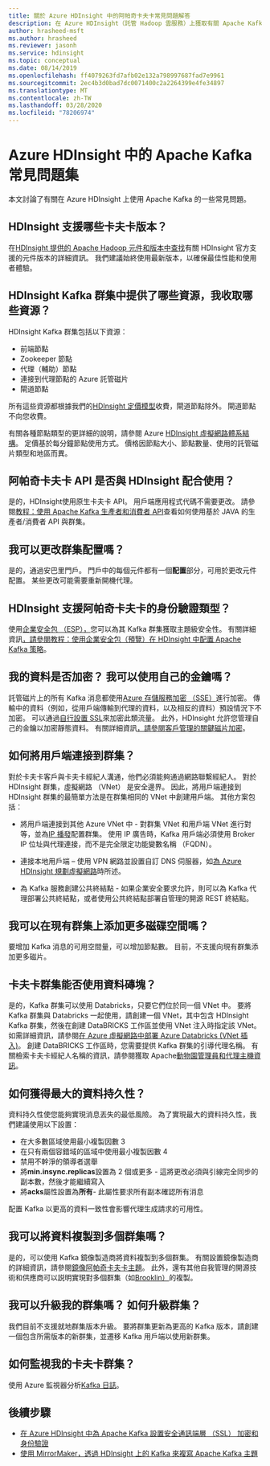 ```yaml
---
title: 關於 Azure HDInsight 中的阿帕奇卡夫卡常見問題解答
description: 在 Azure HDInsight（託管 Hadoop 雲服務）上獲取有關 Apache Kafka 的常見問題的解答。
author: hrasheed-msft
ms.author: hrasheed
ms.reviewer: jasonh
ms.service: hdinsight
ms.topic: conceptual
ms.date: 08/14/2019
ms.openlocfilehash: ff4079263fd7afb02e132a798997687fad7e9961
ms.sourcegitcommit: 2ec4b3d0bad7dc0071400c2a2264399e4fe34897
ms.translationtype: MT
ms.contentlocale: zh-TW
ms.lasthandoff: 03/28/2020
ms.locfileid: "78206974"
---
```

# <a name="frequently-asked-questions-about-apache-kafka-in-azure-hdinsight"></a>Azure HDInsight 中的 Apache Kafka 常見問題集

本文討論了有關在 Azure HDInsight 上使用 Apache Kafka 的一些常見問題。

## <a name="what-kafka-versions-are-supported-by-hdinsight"></a>HDInsight 支援哪些卡夫卡版本？

在[HDInsight 提供的 Apache Hadoop 元件和版本中查找](../hdinsight-component-versioning.md#supported-hdinsight-versions)有關 HDInsight 官方支援的元件版本的詳細資訊。 我們建議始終使用最新版本，以確保最佳性能和使用者體驗。

## <a name="what-resources-are-provided-in-an-hdinsight-kafka-cluster-and-what-resources-am-i-charged-for"></a>HDInsight Kafka 群集中提供了哪些資源，我收取哪些資源？

HDInsight Kafka 群集包括以下資源：

* 前端節點
* Zookeeper 節點
* 代理（輔助）節點 
* 連接到代理節點的 Azure 託管磁片
* 閘道節點

所有這些資源都根據我們的[HDInsight 定價模型](https://azure.microsoft.com/pricing/details/hdinsight/)收費，閘道節點除外。 閘道節點不向您收費。

有關各種節點類型的更詳細的說明，請參閱 Azure [HDInsight 虛擬網路體系結構](../hdinsight-virtual-network-architecture.md)。 定價基於每分鐘節點使用方式。 價格因節點大小、節點數量、使用的託管磁片類型和地區而異。

## <a name="do-apache-kafka-apis-work-with-hdinsight"></a>阿帕奇卡夫卡 API 是否與 HDInsight 配合使用？

是的，HDInsight使用原生卡夫卡 API。 用戶端應用程式代碼不需要更改。 請參閱[教程：使用 Apache Kafka 生產者和消費者 API](./apache-kafka-producer-consumer-api.md)查看如何使用基於 JAVA 的生產者/消費者 API 與群集。

## <a name="can-i-change-cluster-configurations"></a>我可以更改群集配置嗎？

是的，通過安巴里門戶。 門戶中的每個元件都有一個**配置**部分，可用於更改元件配置。 某些更改可能需要重新開機代理。

## <a name="what-type-of-authentication-does-hdinsight-support-for-apache-kafka"></a>HDInsight 支援阿帕奇卡夫卡的身份驗證類型？

使用[企業安全包 （ESP），](../domain-joined/apache-domain-joined-architecture.md)您可以為其 Kafka 群集獲取主題級安全性。 有關詳細資訊[，請參閱教程：使用企業安全包（預覽）在 HDInsight 中配置 Apache Kafka 策略](../domain-joined/apache-domain-joined-run-kafka.md)。

## <a name="is-my-data-encrypted-can-i-use-my-own-keys"></a>我的資料是否加密？ 我可以使用自己的金鑰嗎？

託管磁片上的所有 Kafka 消息都使用[Azure 存儲服務加密 （SSE）](../../storage/common/storage-service-encryption.md)進行加密。 傳輸中的資料（例如，從用戶端傳輸到代理的資料，以及相反的資料）預設情況下不加密。 可以通過[自行設置 SSL](./apache-kafka-ssl-encryption-authentication.md)來加密此類流量。 此外，HDInsight 允許您管理自己的金鑰以加密靜態資料。 有關詳細資訊[，請參閱客戶管理的關鍵磁片加密](../disk-encryption.md)。

## <a name="how-do-i-connect-clients-to-my-cluster"></a>如何將用戶端連接到群集？

對於卡夫卡客戶與卡夫卡經紀人溝通，他們必須能夠通過網路聯繫經紀人。 對於 HDInsight 群集，虛擬網路 （VNet） 是安全邊界。 因此，將用戶端連接到 HDInsight 群集的最簡單方法是在群集相同的 VNet 中創建用戶端。 其他方案包括：

* 將用戶端連接到其他 Azure VNet 中 - 對群集 VNet 和用戶端 VNet 進行對等，並為[IP 播發](apache-kafka-connect-vpn-gateway.md#configure-kafka-for-ip-advertising)配置群集。 使用 IP 廣告時，Kafka 用戶端必須使用 Broker IP 位址與代理連接，而不是完全限定功能變數名稱 （FQDN）。

* 連接本地用戶端 – 使用 VPN 網路並設置自訂 DNS 伺服器，如[為 Azure HDInsight 規劃虛擬網路](../hdinsight-plan-virtual-network-deployment.md)時所述。

* 為 Kafka 服務創建公共終結點 - 如果企業安全要求允許，則可以為 Kafka 代理部署公共終結點，或者使用公共終結點部署自管理的開源 REST 終結點。

## <a name="can-i-add-more-disk-space-on-an-existing-cluster"></a>我可以在現有群集上添加更多磁碟空間嗎？

要增加 Kafka 消息的可用空間量，可以增加節點數。 目前，不支援向現有群集添加更多磁片。

## <a name="can-a-kafka-cluster-work-with-databricks"></a>卡夫卡群集能否使用資料磚塊？ 

是的，Kafka 群集可以使用 Databricks，只要它們位於同一個 VNet 中。 要將 Kafka 群集與 Databricks 一起使用，請創建一個 VNet，其中包含 HDInsight Kafka 群集，然後在創建 DataBRICKS 工作區並使用 VNet 注入時指定該 VNet。 如需詳細資訊，請參閱[在 Azure 虛擬網路中部署 Azure Databricks (VNet 插入)](https://docs.microsoft.com/azure/databricks/administration-guide/cloud-configurations/azure/vnet-inject)。 創建 DataBRICKS 工作區時，您需要提供 Kafka 群集的引導代理名稱。 有關檢索卡夫卡經紀人名稱的資訊，請參閱獲取 Apache[動物園管理員和代理主機資訊](https://docs.microsoft.com/azure/hdinsight/kafka/apache-kafka-get-started#getkafkainfo)。

## <a name="how-can-i-have-maximum-data-durability"></a>如何獲得最大的資料持久性？

資料持久性使您能夠實現消息丟失的最低風險。 為了實現最大的資料持久性，我們建議使用以下設置：

* 在大多數區域使用最小複製因數 3
* 在只有兩個容錯域的區域中使用最小複製因數 4
* 禁用不幹淨的領導者選舉
* 將**min.insync.replicas**設置為 2 個或更多 - 這將更改必須與引線完全同步的副本數，然後才能繼續寫入
* 將**acks**屬性設置為**所有**- 此屬性要求所有副本確認所有消息

配置 Kafka 以更高的資料一致性會影響代理生成請求的可用性。

## <a name="can-i-replicate-my-data-to-multiple-clusters"></a>我可以將資料複製到多個群集嗎？

是的，可以使用 Kafka 鏡像製造商將資料複製到多個群集。 有關設置鏡像製造商的詳細資訊，請參閱[鏡像阿帕奇卡夫卡主題](apache-kafka-mirroring.md)。 此外，還有其他自我管理的開源技術和供應商可以説明實現對多個群集（如[Brooklin）](https://github.com/linkedin/Brooklin/)的複製。

## <a name="can-i-upgrade-my-cluster-how-should-i-upgrade-my-cluster"></a>我可以升級我的群集嗎？ 如何升級群集？

我們目前不支援就地群集版本升級。 要將群集更新為更高的 Kafka 版本，請創建一個包含所需版本的新群集，並遷移 Kafka 用戶端以使用新群集。

## <a name="how-do-i-monitor-my-kafka-cluster"></a>如何監視我的卡夫卡群集？

使用 Azure 監視器分析[Kafka 日誌](./apache-kafka-log-analytics-operations-management.md)。

## <a name="next-steps"></a>後續步驟

* [在 Azure HDInsight 中為 Apache Kafka 設置安全通訊端層 （SSL） 加密和身份驗證](./apache-kafka-ssl-encryption-authentication.md)
* [使用 MirrorMaker，透過 HDInsight 上的 Kafka 來複寫 Apache Kafka 主題](./apache-kafka-mirroring.md)
